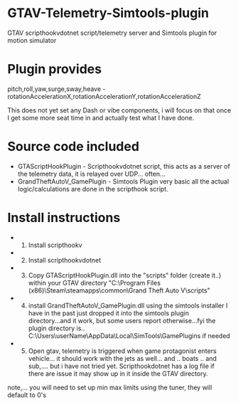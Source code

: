 # GTAV-Telemetry-Simtools-plugin
GTAV scripthookvdotnet script/telemetry server and Simtools plugin for motion simulator

# Plugin provides
pitch,roll,yaw,surge,sway,heave - rotationAccelerationX,rotationAccelerationY,rotationAccelerationZ

This does not yet set any Dash or vibe components, i will focus on that once I get some more seat time in and actually test what I have done.

# Source code included
- GTAScriptHookPlugin - Scripthookvdotnet script, this acts as a server of the telemetry data, it is relayed over UDP... often...
- GrandTheftAutoV_GamePlugin - Simtools Plugin very basic all the actual logic/calculations are done in the scripthook script.

# Install instructions 

- 1) Install scripthookv
- 2) Install scripthookvdotnet 
- 3) Copy GTAScriptHookPlugin.dll into the "scripts" folder (create it..) within your GTAV directory
	"C:\Program Files (x86)\Steam\steamapps\common\Grand Theft Auto V\scripts"

- 4) install  GrandTheftAutoV_GamePlugin.dll using the simtools installer
I have in the past just dropped it into the simtools plugin directory...and it work, but some users report otherwise...fyi the plugin directory is.. C:\Users\userName\AppData\Local\SimTools\GamePlugins if needed

- 5) Open gtav, telemetry is triggered when game protagonist enters vehicle... it should work with the jets as well... and .. boats .. and sub,.... but i have not tried yet. Scripthookdotnet has a log file if there are issue it may show up in it inside the GTAV directory.


note,... you will need to set up min max limits using the tuner, they will default to 0's 
